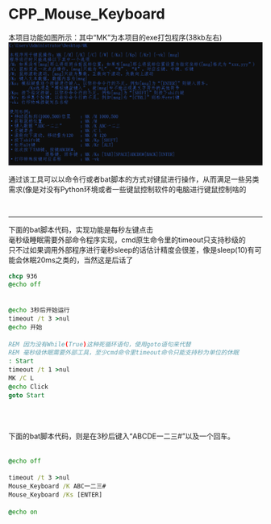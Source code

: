 # CPP_Mouse_Keyboard

本项目功能如图所示：其中“MK”为本项目的exe打包程序(38kb左右)
![工具运行截图](https://github.com/Ls-Jan/CPP_Mouse_Keyboard/blob/main/%E7%A8%8B%E5%BA%8F%E8%BF%90%E8%A1%8C%E6%88%AA%E5%9B%BE.png)

通过该工具可以以命令行或者bat脚本的方式对键鼠进行操作，从而满足一些另类需求(像是对没有Python环境或者一些键鼠控制软件的电脑进行键鼠控制啥的

<br>

***

下面的bat脚本代码，实现功能是每秒左键点击<br>
毫秒级睡眠需要外部命令程序实现，cmd原生命令里的timeout只支持秒级的<br>
只不过如果调用外部程序进行毫秒sleep的话估计精度会很差，像是sleep(10)有可能会休眠20ms之类的，当然这是后话了



```bat
chcp 936
@echo off


@echo 3秒后开始运行
timeout /t 3 >nul
@echo 开始

REM 因为没有While(True)这种死循环语句，使用goto语句来代替
REM 毫秒级休眠需要外部工具，至少cmd命令里timeout命令只能支持秒为单位的休眠
: Start
timeout /t 1 >nul
MK /C L
@echo Click
goto Start 
```

<br>
<br>

下面的bat脚本代码，则是在3秒后键入“ABCDE一二三#”以及一个回车。<br>

```bat

@echo off

timeout /t 3 >nul
Mouse_Keyboard /K ABC一二三#
Mouse_Keyboard /Ks [ENTER]

@echo on

```

<br>
<br>

